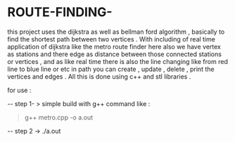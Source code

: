 # ROUTE-FINDING-
this project uses the dijkstra as well as bellman ford algorithm , basically to find the shortest path between two vertices .
With including of real time application of dijkstra like the metro route finder here also we have vertex as stations and there edge as distance between those connected stations or vertices , and as like real time there is also the line changing  like from red line to blue line or etc in path 
you can create , update , delete , print the vertices and edges . 
All this is done using c++ and stl libraries .


for use : 

-- step 1- > simple build with g++ command like : 
  > g++ metro.cpp -o a.out

-- step 2 -> ./a.out

